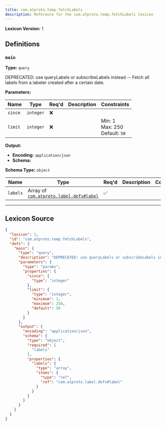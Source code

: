 ```yaml
---
title: com.atproto.temp.fetchLabels
description: Reference for the com.atproto.temp.fetchLabels lexicon
---
```

**Lexicon Version:** 1

## Definitions

<a name="main"></a>
### `main`

**Type:** `query`

DEPRECATED: use queryLabels or subscribeLabels instead -- Fetch all labels from a labeler created after a certain date.

**Parameters:**

| Name | Type | Req'd  | Description | Constraints |
|------|------|----------|-------------|-------------|
| `since` | `integer` | ❌  |  |  |
| `limit` | `integer` | ❌  |  | Min: 1<br/>Max: 250<br/>Default: `50` |
**Output:**

- **Encoding:** `application/json`
- **Schema:**

**Schema Type:** `object`

| Name | Type | Req'd  | Description | Constraints |
|------|------|----------|-------------|-------------|
| `labels` | Array of [`com.atproto.label.defs#label`](/lexicons/com/atproto/label/defs#label) | ✅  |  |  |

---

## Lexicon Source
```json
{
  "lexicon": 1,
  "id": "com.atproto.temp.fetchLabels",
  "defs": {
    "main": {
      "type": "query",
      "description": "DEPRECATED: use queryLabels or subscribeLabels instead -- Fetch all labels from a labeler created after a certain date.",
      "parameters": {
        "type": "params",
        "properties": {
          "since": {
            "type": "integer"
          },
          "limit": {
            "type": "integer",
            "minimum": 1,
            "maximum": 250,
            "default": 50
          }
        }
      },
      "output": {
        "encoding": "application/json",
        "schema": {
          "type": "object",
          "required": [
            "labels"
          ],
          "properties": {
            "labels": {
              "type": "array",
              "items": {
                "type": "ref",
                "ref": "com.atproto.label.defs#label"
              }
            }
          }
        }
      }
    }
  }
}
```
